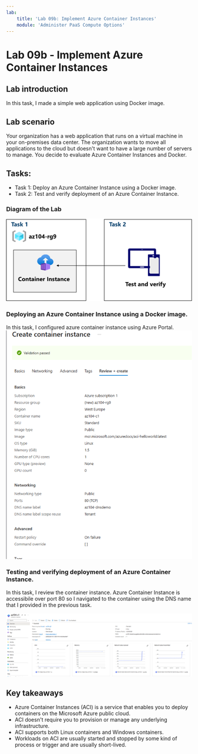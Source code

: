 ```yaml
---
lab:
    title: 'Lab 09b: Implement Azure Container Instances'
    module: 'Administer PaaS Compute Options'
---
```


# Lab 09b - Implement Azure Container Instances

## Lab introduction

In this task, I made a simple web application using Docker image.
## Lab scenario

Your organization has a web application that runs on a virtual machine in your on-premises data center. The organization wants to move all applications to the cloud but doesn't want to have a large number of servers to manage. You decide to evaluate Azure Container Instances and Docker.

## Tasks:

+ Task 1: Deploy an Azure Container Instance using a Docker image.
+ Task 2: Test and verify deployment of an Azure Container Instance.

### Diagram of the Lab
![Diagram of the lab.](../AdminLabs/Media/az104-lab09b-aci-architecture.png)

### Deploying an Azure Container Instance using a Docker image.

In this task, I configured azure container instance using Azure Portal.
![Screenshot of this task](../AdminLabs/Media/creatingcontainer.png)


### Testing and verifying deployment of an Azure Container Instance.

In this task, I review the container instance. Azure Container Instance is accessibile over port 80 so I navigated to the container
using the DNS name that I provided in the previous task.

![Screenshot of this task](../AdminLabs/Media/containeroverview.png)

## Key takeaways
+ Azure Container Instances (ACI) is a service that enables you to deploy containers on the Microsoft Azure public cloud.
+ ACI doesn't require you to provision or manage any underlying infrastructure.
+ ACI supports both Linux containers and Windows containers.
+ Workloads on ACI are usually started and stopped by some kind of process or trigger and are usually short-lived. 
